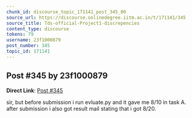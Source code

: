 ```yaml
---
chunk_id: discourse_topic_171141_post_345_00
source_url: https://discourse.onlinedegree.iitm.ac.in/t/171141/345
source_title: Tds-official-Project1-discrepencies
content_type: discourse
tokens: 79
username: 23f1000879
post_number: 345
topic_id: 171141
---
```


## Post #345 by 23f1000879

**Direct Link**: [Post #345](https://discourse.onlinedegree.iitm.ac.in/t/171141/345)

sir, but before submission i run evluate.py and it gave me 8/10 in task A. after submission i also got result mail stating that i got 8/20.
